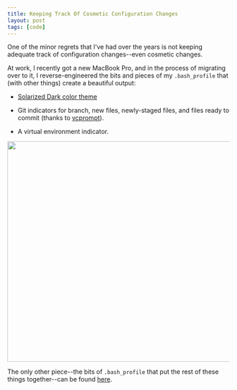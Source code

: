 ```yaml
---
title: Keeping Track Of Cosmetic Configuration Changes
layout: post
tags: [code]
---
```


One of the minor regrets that I've had over the years is not keeping adequate track of configuration changes--even cosmetic changes.

At work, I recently got a new MacBook Pro, and in the process of migrating over to it, I reverse-engineered the bits and pieces of my `.bash_profile` that (with other things) create a beautiful output:

* [Solarized Dark color theme](https://github.com/altercation/solarized)

* Git indicators for branch, new files, newly-staged files, and files ready to commit (thanks to [vcprompt](https://github.com/djl/vcprompt)).

* A virtual environment indicator.

<img src="https://raw.github.com/jackmaney/bash-profile/master/screenshot.png" width="800" height="500">

The only other piece--the bits of `.bash_profile` that put the rest of these things together--can be found [here](https://github.com/jackmaney/bash-profile).
